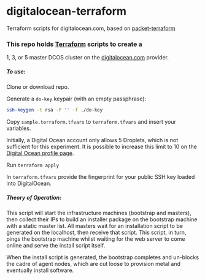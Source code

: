 # digitalocean-terraform
Terraform scripts for digitalocean.com, based on [packet-terraform](https://github.com/mesosphere/packet-terraform)

### This repo holds [Terraform](https://www.terraform.io/) scripts to create a
1, 3, or 5 master DCOS cluster on the [digitalocean.com](https://digitalocean.com/)
provider.

##### To use:

Clone or download repo.

Generate a `do-key` keypair (with an empty passphrase):

```bash
ssh-keygen -t rsa -P '' -f ./do-key
```

Copy `sample.terraform.tfvars` to `terraform.tfvars` and insert your variables.

Initially, a Digital Ocean account only allows 5 Droplets, which is not sufficient
for this experiment. It is possible to increase this limit to 10 on the
[Digital Ocean profile page](https://cloud.digitalocean.com/settings/profile#).

Run `terraform apply`

In `terraform.tfvars` provide the fingerprint for your public SSH key loaded into DigitalOcean.

##### Theory of Operation:

This script will start the infrastructure machines (bootstrap and masters),
then collect their IPs to build an installer package on the bootstrap machine
with a static master list. All masters wait for an installation script to be
generated on the localhost, then receive that script. This script, in turn,
pings the bootstrap machine whilst waiting for the web server to come online
and serve the install script itself.

When the install script is generated, the bootstrap completes and un-blocks
the cadre of agent nodes, which are  cut loose to provision metal and
eventually install software.
